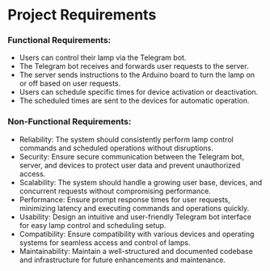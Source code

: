 # Project Requirements
### Functional Requirements:
  - Users can control their lamp via the Telegram bot.
  - The Telegram bot receives and forwards user requests to the server.
  - The server sends instructions to the Arduino board to turn the lamp on or off based on user requests.
  - Users can schedule specific times for device activation or deactivation.
  - The scheduled times are sent to the devices for automatic operation.

### Non-Functional Requirements:
  - Reliability: The system should consistently perform lamp control commands and scheduled operations without disruptions.
  - Security: Ensure secure communication between the Telegram bot, server, and devices to protect user data and prevent unauthorized access.
  - Scalability: The system should handle a growing user base, devices, and concurrent requests without compromising performance.
  - Performance: Ensure prompt response times for user requests, minimizing latency and executing commands and operations quickly.
  - Usability: Design an intuitive and user-friendly Telegram bot interface for easy lamp control and scheduling setup.
  - Compatibility: Ensure compatibility with various devices and operating systems for seamless access and control of lamps.
  - Maintainability: Maintain a well-structured and documented codebase and infrastructure for future enhancements and maintenance.
